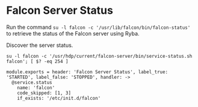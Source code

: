 
# Falcon Server Status

Run the command `su -l falcon -c '/usr/lib/falcon/bin/falcon-status'` to
retrieve the status of the Falcon server using Ryba.

Discover the server status.

```
su -l falcon -c '/usr/hdp/current/falcon-server/bin/service-status.sh falcon'; [ $? -eq 254 ]
```

    module.exports = header: 'Falcon Server Status', label_true: 'STARTED', label_false: 'STOPPED', handler: ->
      @service.status
        name: 'falcon'
        code_skipped: [1, 3]
        if_exists: '/etc/init.d/falcon'
